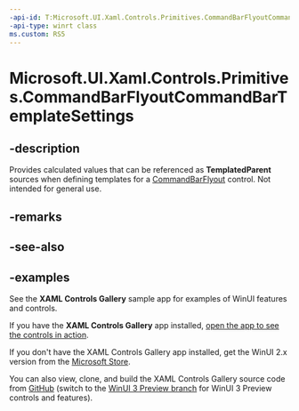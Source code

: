 ```yaml
---
-api-id: T:Microsoft.UI.Xaml.Controls.Primitives.CommandBarFlyoutCommandBarTemplateSettings
-api-type: winrt class
ms.custom: RS5
---
```


# Microsoft.UI.Xaml.Controls.Primitives.CommandBarFlyoutCommandBarTemplateSettings

<!-- Class syntax.
public class CommandBarFlyoutCommandBarTemplateSettings : DependencyObject, DependencyObject
-->

## -description

Provides calculated values that can be referenced as **TemplatedParent** sources when defining templates for a [CommandBarFlyout](../microsoft.ui.xaml.controls/commandbarflyout.md) control. Not intended for general use.

## -remarks

## -see-also

## -examples

See the **XAML Controls Gallery** sample app for examples of WinUI features and controls.

If you have the **XAML Controls Gallery** app installed, [open the app to see the controls in action](xamlcontrolsgallery:).

If you don't have the XAML Controls Gallery app installed, get the WinUI 2.x version from the [Microsoft Store](https://www.microsoft.com/p/xaml-controls-gallery/9msvh128x2zt).

You can also view, clone, and build the XAML Controls Gallery source code from [GitHub](https://github.com/Microsoft/Xaml-Controls-Gallery) (switch to the [WinUI 3 Preview branch](https://github.com/microsoft/Xaml-Controls-Gallery/tree/winui3preview) for WinUI 3 Preview controls and features).
